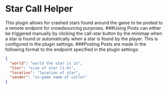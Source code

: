 # Star Call Helper
This plugin allows for crashed stars found around the game to be posted to a remote endpont for crowdsourcing purposes.
###Using
Posts can either be triggered manually by clicking the call-star button by the minimap when a star is found or automatically when a star is found by the player. This is configured in the plugin settings.
###Posting
Posts are made in the following format to the endpoint specified in the plugin settings:
```json
{
  "world": "world the star is in",
  "tier": "size of star (1-9)",
  "location": "location of star",
  "sender": "in-game name of caller"
}
```